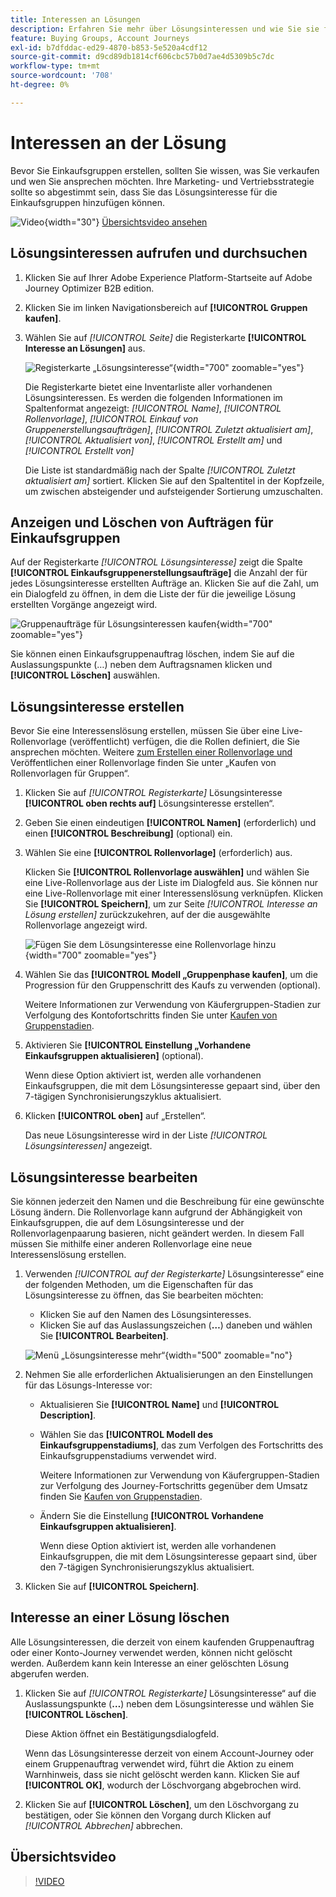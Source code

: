 ```yaml
---
title: Interessen an Lösungen
description: Erfahren Sie mehr über Lösungsinteressen und wie Sie sie für die Verwendung in Ihren Einkaufsgruppen definieren können.
feature: Buying Groups, Account Journeys
exl-id: b7dfddac-ed29-4870-b853-5e520a4cdf12
source-git-commit: d9cd89db1814cf606cbc57b0d7ae4d5309b5c7dc
workflow-type: tm+mt
source-wordcount: '708'
ht-degree: 0%

---
```


# Interessen an der Lösung

Bevor Sie Einkaufsgruppen erstellen, sollten Sie wissen, was Sie verkaufen und wen Sie ansprechen möchten. Ihre Marketing- und Vertriebsstrategie sollte so abgestimmt sein, dass Sie das Lösungsinteresse für die Einkaufsgruppen hinzufügen können.

![Video](../../assets/do-not-localize/icon-video.svg){width="30"} [Übersichtsvideo ansehen](#overview-video)

## Lösungsinteressen aufrufen und durchsuchen

1. Klicken Sie auf Ihrer Adobe Experience Platform-Startseite auf Adobe Journey Optimizer B2B edition.

1. Klicken Sie im linken Navigationsbereich auf **[!UICONTROL Gruppen kaufen]**.

1. Wählen Sie auf _[!UICONTROL Seite]_ die Registerkarte **[!UICONTROL Interesse an Lösungen]** aus.

   ![Registerkarte „Lösungsinteresse“](assets/solution-interest-tab.png){width="700" zoomable="yes"}

   Die Registerkarte bietet eine Inventarliste aller vorhandenen Lösungsinteressen. Es werden die folgenden Informationen im Spaltenformat angezeigt: _[!UICONTROL Name]_, _[!UICONTROL Rollenvorlage]_, _[!UICONTROL Einkauf von Gruppenerstellungsaufträgen]_, _[!UICONTROL Zuletzt aktualisiert am]_, _[!UICONTROL Aktualisiert von]_, _[!UICONTROL Erstellt am]_ und _[!UICONTROL Erstellt von]_

   Die Liste ist standardmäßig nach der Spalte _[!UICONTROL Zuletzt aktualisiert am]_ sortiert. Klicken Sie auf den Spaltentitel in der Kopfzeile, um zwischen absteigender und aufsteigender Sortierung umzuschalten.

## Anzeigen und Löschen von Aufträgen für Einkaufsgruppen

Auf der Registerkarte _[!UICONTROL Lösungsinteresse]_ zeigt die Spalte **[!UICONTROL Einkaufsgruppenerstellungsaufträge]** die Anzahl der für jedes Lösungsinteresse erstellten Aufträge an. Klicken Sie auf die Zahl, um ein Dialogfeld zu öffnen, in dem die Liste der für die jeweilige Lösung erstellten Vorgänge angezeigt wird.

![Gruppenaufträge für Lösungsinteressen kaufen](assets/buying-group-jobs-for-solution-interest.png){width="700" zoomable="yes"}

Sie können einen Einkaufsgruppenauftrag löschen, indem Sie auf die Auslassungspunkte (…) neben dem Auftragsnamen klicken und **[!UICONTROL Löschen]** auswählen.

## Lösungsinteresse erstellen

Bevor Sie eine Interessenslösung erstellen, müssen Sie über eine Live-Rollenvorlage (veröffentlicht) verfügen, die die Rollen definiert, die Sie ansprechen möchten. Weitere [ zum Erstellen einer Rollenvorlage und ](./buying-groups-role-templates.md) Veröffentlichen einer Rollenvorlage finden Sie unter „Kaufen von Rollenvorlagen für Gruppen“.

1. Klicken Sie auf _[!UICONTROL Registerkarte]_ Lösungsinteresse **[!UICONTROL oben rechts auf]** Lösungsinteresse erstellen“.

1. Geben Sie einen eindeutigen **[!UICONTROL Namen]** (erforderlich) und einen **[!UICONTROL Beschreibung]** (optional) ein.

1. Wählen Sie eine **[!UICONTROL Rollenvorlage]** (erforderlich) aus.

   Klicken Sie **[!UICONTROL Rollenvorlage auswählen]** und wählen Sie eine Live-Rollenvorlage aus der Liste im Dialogfeld aus. Sie können nur eine Live-Rollenvorlage mit einer Interessenslösung verknüpfen. Klicken Sie **[!UICONTROL Speichern]**, um zur Seite _[!UICONTROL Interesse an Lösung erstellen]_ zurückzukehren, auf der die ausgewählte Rollenvorlage angezeigt wird.

   ![Fügen Sie dem Lösungsinteresse eine Rollenvorlage hinzu](assets/solution-interest-create.png){width="700" zoomable="yes"}

1. Wählen Sie das **[!UICONTROL Modell „Gruppenphase kaufen]**, um die Progression für den Gruppenschritt des Kaufs zu verwenden (optional).

   Weitere Informationen zur Verwendung von Käufergruppen-Stadien zur Verfolgung des Kontofortschritts finden Sie unter [Kaufen von Gruppenstadien](./buying-group-stages.md).

1. Aktivieren Sie **[!UICONTROL Einstellung „Vorhandene Einkaufsgruppen aktualisieren]** (optional).

   Wenn diese Option aktiviert ist, werden alle vorhandenen Einkaufsgruppen, die mit dem Lösungsinteresse gepaart sind, über den 7-tägigen Synchronisierungszyklus aktualisiert.

1. Klicken **[!UICONTROL oben]** auf „Erstellen“.

   Das neue Lösungsinteresse wird in der Liste _[!UICONTROL Lösungsinteressen]_ angezeigt.

## Lösungsinteresse bearbeiten

Sie können jederzeit den Namen und die Beschreibung für eine gewünschte Lösung ändern. Die Rollenvorlage kann aufgrund der Abhängigkeit von Einkaufsgruppen, die auf dem Lösungsinteresse und der Rollenvorlagenpaarung basieren, nicht geändert werden. In diesem Fall müssen Sie mithilfe einer anderen Rollenvorlage eine neue Interessenslösung erstellen.

1. Verwenden _[!UICONTROL auf der Registerkarte]_ Lösungsinteresse“ eine der folgenden Methoden, um die Eigenschaften für das Lösungsinteresse zu öffnen, das Sie bearbeiten möchten:

   * Klicken Sie auf den Namen des Lösungsinteresses.
   * Klicken Sie auf das Auslassungszeichen (**…**) daneben und wählen Sie **[!UICONTROL Bearbeiten]**.

   ![Menü „Lösungsinteresse mehr“](assets/solution-interests-more-menu.png){width="500" zoomable="no"}

1. Nehmen Sie alle erforderlichen Aktualisierungen an den Einstellungen für das Lösungs-Interesse vor:

   * Aktualisieren Sie **[!UICONTROL Name]** und **[!UICONTROL Description]**.

   * Wählen Sie das **[!UICONTROL Modell des Einkaufsgruppenstadiums]**, das zum Verfolgen des Fortschritts des Einkaufsgruppenstadiums verwendet wird.

     Weitere Informationen zur Verwendung von Käufergruppen-Stadien zur Verfolgung des Journey-Fortschritts gegenüber dem Umsatz finden Sie [Kaufen von Gruppenstadien](./buying-group-stages.md).

   * Ändern Sie die Einstellung **[!UICONTROL Vorhandene Einkaufsgruppen aktualisieren]**.

     Wenn diese Option aktiviert ist, werden alle vorhandenen Einkaufsgruppen, die mit dem Lösungsinteresse gepaart sind, über den 7-tägigen Synchronisierungszyklus aktualisiert.

1. Klicken Sie auf **[!UICONTROL Speichern]**.

## Interesse an einer Lösung löschen

Alle Lösungsinteressen, die derzeit von einem kaufenden Gruppenauftrag oder einer Konto-Journey verwendet werden, können nicht gelöscht werden. Außerdem kann kein Interesse an einer gelöschten Lösung abgerufen werden.

1. Klicken Sie auf _[!UICONTROL Registerkarte]_ Lösungsinteresse“ auf die Auslassungspunkte (**…**) neben dem Lösungsinteresse und wählen Sie **[!UICONTROL Löschen]**.

   Diese Aktion öffnet ein Bestätigungsdialogfeld.

   Wenn das Lösungsinteresse derzeit von einem Account-Journey oder einem Gruppenauftrag verwendet wird, führt die Aktion zu einem Warnhinweis, dass sie nicht gelöscht werden kann. Klicken Sie auf **[!UICONTROL OK]**, wodurch der Löschvorgang abgebrochen wird.

1. Klicken Sie auf **[!UICONTROL Löschen]**, um den Löschvorgang zu bestätigen, oder Sie können den Vorgang durch Klicken auf _[!UICONTROL Abbrechen]_ abbrechen.

## Übersichtsvideo

>[!VIDEO](https://video.tv.adobe.com/v/3433080/?learn=on)
